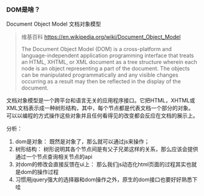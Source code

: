 ### DOM是啥？

Document Object Model 文档对象模型

> 维基百科 
> https://en.wikipedia.org/wiki/Document_Object_Model
> 
> The Document Object Model (DOM) is a cross-platform and language-independent application programming interface that treats an HTML, XHTML, or XML document as a tree structure wherein each node is an object representing a part of the document. The objects can be manipulated programmatically and any visible changes occurring as a result may then be reflected in the display of the document.

文档对象模型是一个跨平台和语言无关的应用程序接口。它把HTML，XHTML或XML文档表示成一种树形结构，其中，每个节点都是代表文档一个部分的对象。可以以编程的方式操作这些对象并且任何看得见的改变都会反应在文档的展示上。


分析：

1. dom是对象： 既然是对象了，那么就可以通过js来操作；
2. 树形结构： 树形说明其各个节点间是有父子兄弟这样的关系，那么应该会提供通过一个节点查询相关节点的api
3. 对dom的修改会直接反馈在ui上： 那么我们js动态化html页面的过程其实也就是dom的操作过程
4. 习惯用jquery强大的选择器和dom操作之外，原生的dom接口也要好好熟悉下哇


